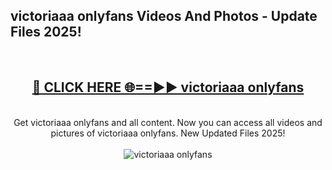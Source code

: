 <h2>victoriaaa onlyfans Videos And Photos - Update Files 2025!</h2>
<br>
<div align="center">
<h2><a href="https://linkcuts.com/hfmhzwbr" rel="nofollow">🔴 CLICK HERE 🌐==►► victoriaaa onlyfans</a></h2>
<br>
Get victoriaaa onlyfans and all content. Now you can access all videos and pictures of victoriaaa onlyfans. New Updated Files 2025!
<br>
<br>
<a href="https://linkcuts.com/hfmhzwbr" rel="nofollow" data-target="animated-image.originalLink"><img src="https://i.ibb.co.com/WyWwxjT/player-gif2.gif" alt="victoriaaa onlyfans" style="max-width: 100%; display: inline-block;" data-target="animated-image.originalImage"></a>
</div>
<br>